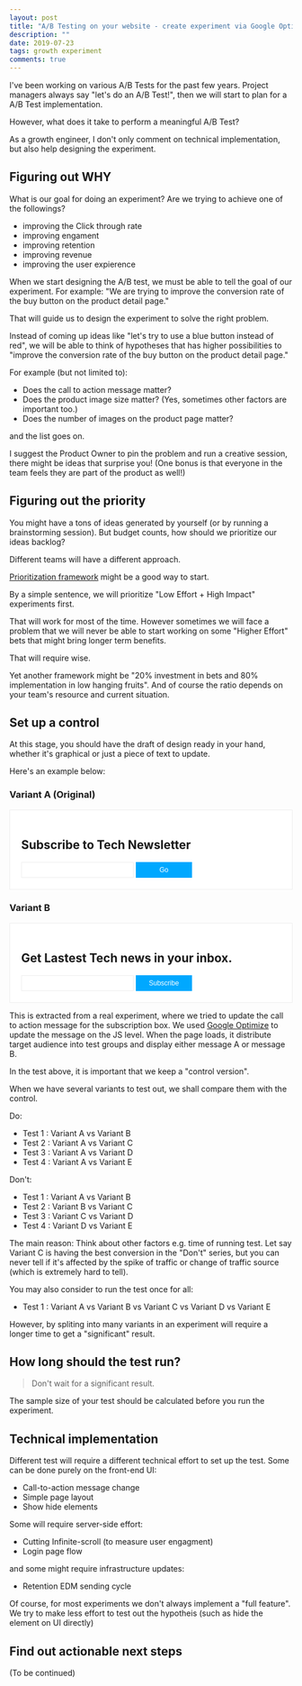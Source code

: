 ```yaml
---
layout: post
title: "A/B Testing on your website - create experiment via Google Optimize"
description: ""
date: 2019-07-23
tags: growth experiment
comments: true
---
```


I've been working on various A/B Tests for the past few years. Project managers always say "let's do an A/B Test!", then we will start to plan for a A/B Test implementation.

However, what does it take to perform a meaningful A/B Test?

As a growth engineer, I don't only comment on technical implementation, but also help designing the experiment.

## Figuring out WHY

What is our goal for doing an experiment? Are we trying to achieve one of the followings?

* improving the Click through rate
* improving engament
* improving retention
* improving revenue
* improving the user expierence 

When we start designing the A/B test, we must be able to tell the goal of our experiment. For example: "We are trying to improve the conversion rate of the buy button on the product detail page."

That will guide us to design the experiment to solve the right problem.

Instead of coming up ideas like "let's try to use a blue button instead of red", we will be able to think of hypotheses that has higher possibilities to "improve the conversion rate of the buy button on the product detail page."

For example (but not limited to):
* Does the call to action message matter?
* Does the product image size matter? (Yes, sometimes other factors are important too.)
* Does the number of images on the product page matter?

and the list goes on.

I suggest the Product Owner to pin the problem and run a creative session, there  might be ideas that surprise you! (One bonus is that everyone in the team feels they are part of the product as well!)

## Figuring out the priority

You might have a tons of ideas generated by yourself (or by running a brainstorming session). But budget counts, how should we prioritize our ideas backlog?

Different teams will have a different approach.

[Prioritization framework](https://help.optimizely.com/Ideate_and_Hypothesize/Build_a_basic_prioritization_framework) might be a good way to start.

By a simple sentence, we will prioritize "Low Effort + High Impact" experiments first.

That will work for most of the time. However sometimes we will face a problem that we will never be able to start working on some "Higher Effort" bets that might bring longer term benefits.

That will require wise.

Yet another framework might be "20% investment in bets and 80% implementation in low hanging fruits". And of course the ratio depends on your team's resource and current situation. 

## Set up a control

At this stage, you should have the draft of design ready in your hand, whether it's graphical or just a piece of text to update.

Here's an example below:

### Variant A (Original)
<div class="email-demo-wrapper">
  <h2>Subscribe to Tech Newsletter</h2>
  <input type="email" />
  <button>Go</button>
</div>


### Variant B
<div class="email-demo-wrapper">
  <h2>Get Lastest Tech news in your inbox.</h2>
  <input type="email" />
  <button>Subscribe</button>
</div>

<style>
  .email-demo-wrapper {
    border: #eee 1px solid;
    padding: 20px;
    max-width: 100%;
    background: #fff;
  }

  .email-demo-wrapper input {
    width: 200px;
    line-height: 12px;
    font-size: 12px;
    padding: 6px;
    border: #eee 1px solid;
  }

  .email-demo-wrapper button {
    color: #fff;
    width: 100px;
    font-size: 12px;
    line-height: 12px;
    padding: 8px;
    background: #00a8ff;
    border: 0;
  }
</style>

This is extracted from a real experiment, where we tried to update the call to action message for the subscription box. We used [Google Optimize](https://marketingplatform.google.com/about/optimize/) to update the message on the JS level. When the page loads, it distribute target audience into test groups and display either message A or message B.

In the test above, it is important that we keep a "control version".

When we have several variants to test out, we shall compare them with the control.

Do:

* Test 1 : Variant A vs Variant B
* Test 2 : Variant A vs Variant C
* Test 3 : Variant A vs Variant D
* Test 4 : Variant A vs Variant E

Don't:
* Test 1 : Variant A vs Variant B
* Test 2 : Variant B vs Variant C
* Test 3 : Variant C vs Variant D
* Test 4 : Variant D vs Variant E

The main reason: Think about other factors e.g. time of running test.
Let say Variant C is having the best conversion in the "Don't" series, but you can never tell if it's affected by the spike of traffic or change of traffic source (which is extremely hard to tell).

You may also consider to run the test once for all:
* Test 1 : Variant A vs Variant B vs Variant C vs Variant D vs Variant E

However, by spliting into many variants in an experiment will require a longer time to get a "significant" result.

## How long should the test run?

> Don't wait for a significant result.

The sample size of your test should be calculated before you run the experiment.

## Technical implementation

Different test will require a different technical effort to set up the test.
Some can be done purely on the front-end UI:
* Call-to-action message change
* Simple page layout
* Show hide elements 

Some will require server-side effort:
* Cutting Infinite-scroll (to measure user engagment)
* Login page flow

and some might require infrastructure updates:
* Retention EDM sending cycle

Of course, for most experiments we don't always implement a "full feature". We try to make less effort to test out the hypotheis (such as hide the element on UI directly)

## Find out actionable next steps

(To be continued)
